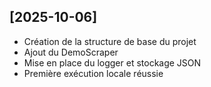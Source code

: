 ## [2025-10-06]
- Création de la structure de base du projet
- Ajout du DemoScraper
- Mise en place du logger et stockage JSON
- Première exécution locale réussie
